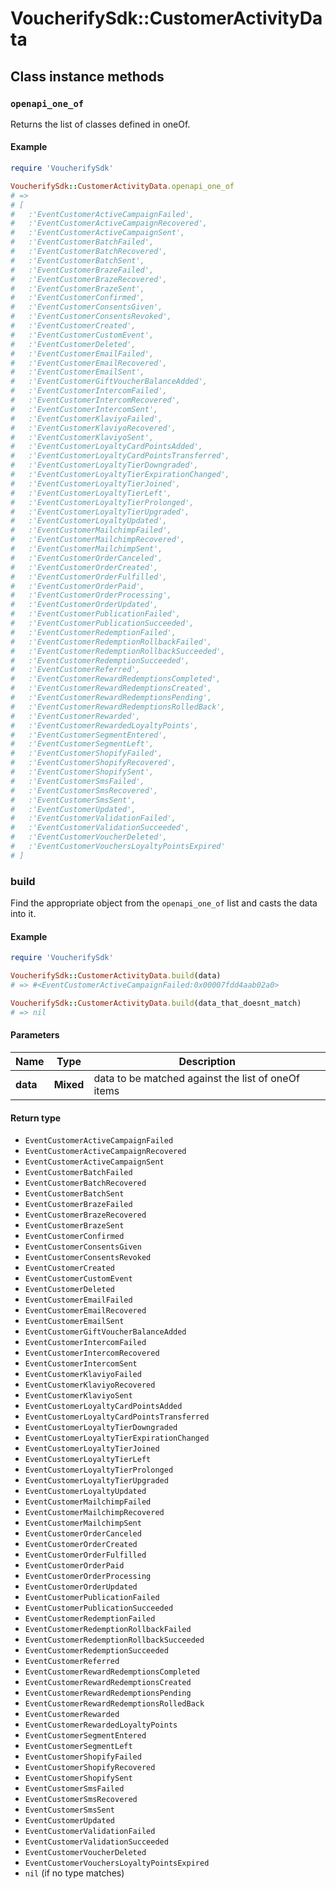 # VoucherifySdk::CustomerActivityData

## Class instance methods

### `openapi_one_of`

Returns the list of classes defined in oneOf.

#### Example

```ruby
require 'VoucherifySdk'

VoucherifySdk::CustomerActivityData.openapi_one_of
# =>
# [
#   :'EventCustomerActiveCampaignFailed',
#   :'EventCustomerActiveCampaignRecovered',
#   :'EventCustomerActiveCampaignSent',
#   :'EventCustomerBatchFailed',
#   :'EventCustomerBatchRecovered',
#   :'EventCustomerBatchSent',
#   :'EventCustomerBrazeFailed',
#   :'EventCustomerBrazeRecovered',
#   :'EventCustomerBrazeSent',
#   :'EventCustomerConfirmed',
#   :'EventCustomerConsentsGiven',
#   :'EventCustomerConsentsRevoked',
#   :'EventCustomerCreated',
#   :'EventCustomerCustomEvent',
#   :'EventCustomerDeleted',
#   :'EventCustomerEmailFailed',
#   :'EventCustomerEmailRecovered',
#   :'EventCustomerEmailSent',
#   :'EventCustomerGiftVoucherBalanceAdded',
#   :'EventCustomerIntercomFailed',
#   :'EventCustomerIntercomRecovered',
#   :'EventCustomerIntercomSent',
#   :'EventCustomerKlaviyoFailed',
#   :'EventCustomerKlaviyoRecovered',
#   :'EventCustomerKlaviyoSent',
#   :'EventCustomerLoyaltyCardPointsAdded',
#   :'EventCustomerLoyaltyCardPointsTransferred',
#   :'EventCustomerLoyaltyTierDowngraded',
#   :'EventCustomerLoyaltyTierExpirationChanged',
#   :'EventCustomerLoyaltyTierJoined',
#   :'EventCustomerLoyaltyTierLeft',
#   :'EventCustomerLoyaltyTierProlonged',
#   :'EventCustomerLoyaltyTierUpgraded',
#   :'EventCustomerLoyaltyUpdated',
#   :'EventCustomerMailchimpFailed',
#   :'EventCustomerMailchimpRecovered',
#   :'EventCustomerMailchimpSent',
#   :'EventCustomerOrderCanceled',
#   :'EventCustomerOrderCreated',
#   :'EventCustomerOrderFulfilled',
#   :'EventCustomerOrderPaid',
#   :'EventCustomerOrderProcessing',
#   :'EventCustomerOrderUpdated',
#   :'EventCustomerPublicationFailed',
#   :'EventCustomerPublicationSucceeded',
#   :'EventCustomerRedemptionFailed',
#   :'EventCustomerRedemptionRollbackFailed',
#   :'EventCustomerRedemptionRollbackSucceeded',
#   :'EventCustomerRedemptionSucceeded',
#   :'EventCustomerReferred',
#   :'EventCustomerRewardRedemptionsCompleted',
#   :'EventCustomerRewardRedemptionsCreated',
#   :'EventCustomerRewardRedemptionsPending',
#   :'EventCustomerRewardRedemptionsRolledBack',
#   :'EventCustomerRewarded',
#   :'EventCustomerRewardedLoyaltyPoints',
#   :'EventCustomerSegmentEntered',
#   :'EventCustomerSegmentLeft',
#   :'EventCustomerShopifyFailed',
#   :'EventCustomerShopifyRecovered',
#   :'EventCustomerShopifySent',
#   :'EventCustomerSmsFailed',
#   :'EventCustomerSmsRecovered',
#   :'EventCustomerSmsSent',
#   :'EventCustomerUpdated',
#   :'EventCustomerValidationFailed',
#   :'EventCustomerValidationSucceeded',
#   :'EventCustomerVoucherDeleted',
#   :'EventCustomerVouchersLoyaltyPointsExpired'
# ]
```

### build

Find the appropriate object from the `openapi_one_of` list and casts the data into it.

#### Example

```ruby
require 'VoucherifySdk'

VoucherifySdk::CustomerActivityData.build(data)
# => #<EventCustomerActiveCampaignFailed:0x00007fdd4aab02a0>

VoucherifySdk::CustomerActivityData.build(data_that_doesnt_match)
# => nil
```

#### Parameters

| Name | Type | Description |
| ---- | ---- | ----------- |
| **data** | **Mixed** | data to be matched against the list of oneOf items |

#### Return type

- `EventCustomerActiveCampaignFailed`
- `EventCustomerActiveCampaignRecovered`
- `EventCustomerActiveCampaignSent`
- `EventCustomerBatchFailed`
- `EventCustomerBatchRecovered`
- `EventCustomerBatchSent`
- `EventCustomerBrazeFailed`
- `EventCustomerBrazeRecovered`
- `EventCustomerBrazeSent`
- `EventCustomerConfirmed`
- `EventCustomerConsentsGiven`
- `EventCustomerConsentsRevoked`
- `EventCustomerCreated`
- `EventCustomerCustomEvent`
- `EventCustomerDeleted`
- `EventCustomerEmailFailed`
- `EventCustomerEmailRecovered`
- `EventCustomerEmailSent`
- `EventCustomerGiftVoucherBalanceAdded`
- `EventCustomerIntercomFailed`
- `EventCustomerIntercomRecovered`
- `EventCustomerIntercomSent`
- `EventCustomerKlaviyoFailed`
- `EventCustomerKlaviyoRecovered`
- `EventCustomerKlaviyoSent`
- `EventCustomerLoyaltyCardPointsAdded`
- `EventCustomerLoyaltyCardPointsTransferred`
- `EventCustomerLoyaltyTierDowngraded`
- `EventCustomerLoyaltyTierExpirationChanged`
- `EventCustomerLoyaltyTierJoined`
- `EventCustomerLoyaltyTierLeft`
- `EventCustomerLoyaltyTierProlonged`
- `EventCustomerLoyaltyTierUpgraded`
- `EventCustomerLoyaltyUpdated`
- `EventCustomerMailchimpFailed`
- `EventCustomerMailchimpRecovered`
- `EventCustomerMailchimpSent`
- `EventCustomerOrderCanceled`
- `EventCustomerOrderCreated`
- `EventCustomerOrderFulfilled`
- `EventCustomerOrderPaid`
- `EventCustomerOrderProcessing`
- `EventCustomerOrderUpdated`
- `EventCustomerPublicationFailed`
- `EventCustomerPublicationSucceeded`
- `EventCustomerRedemptionFailed`
- `EventCustomerRedemptionRollbackFailed`
- `EventCustomerRedemptionRollbackSucceeded`
- `EventCustomerRedemptionSucceeded`
- `EventCustomerReferred`
- `EventCustomerRewardRedemptionsCompleted`
- `EventCustomerRewardRedemptionsCreated`
- `EventCustomerRewardRedemptionsPending`
- `EventCustomerRewardRedemptionsRolledBack`
- `EventCustomerRewarded`
- `EventCustomerRewardedLoyaltyPoints`
- `EventCustomerSegmentEntered`
- `EventCustomerSegmentLeft`
- `EventCustomerShopifyFailed`
- `EventCustomerShopifyRecovered`
- `EventCustomerShopifySent`
- `EventCustomerSmsFailed`
- `EventCustomerSmsRecovered`
- `EventCustomerSmsSent`
- `EventCustomerUpdated`
- `EventCustomerValidationFailed`
- `EventCustomerValidationSucceeded`
- `EventCustomerVoucherDeleted`
- `EventCustomerVouchersLoyaltyPointsExpired`
- `nil` (if no type matches)

